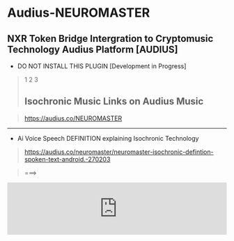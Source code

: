 # Audius-NEUROMASTER


## NXR Token Bridge Intergration to Cryptomusic Technology Audius Platform [AUDIUS] 

* DO NOT INSTALL THIS PLUGIN [Development in Progress]
> 1
> 2
3
>
>
> ## Isochronic Music Links on Audius Music

> https://audius.co/NEUROMASTER

*** 

* Ai Voice Speech DEFINITION explaining Isochronic Technology


>  https://audius.co/neuromaster/neuromaster-isochronic-defintion-spoken-text-android.-270203


> ===>
<iframe src=https://audius.co/embed/track?id=270203&ownerId=68326&flavor=compact width="100%" height="120" allow="encrypted-media" style="border: none;"></iframe>
